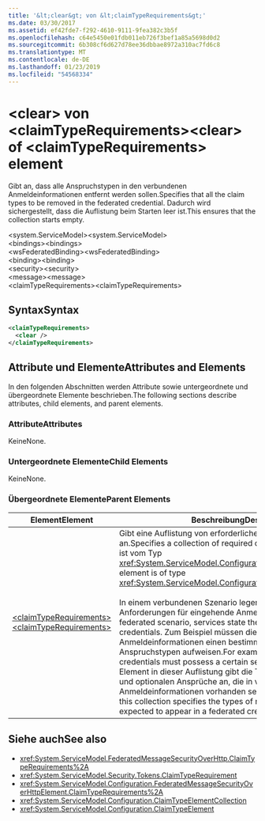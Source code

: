 ```yaml
---
title: '&lt;clear&gt; von &lt;claimTypeRequirements&gt;'
ms.date: 03/30/2017
ms.assetid: ef42fde7-f292-4610-9111-9fea382c3b5f
ms.openlocfilehash: c64e5450e01fdb011eb726f3bef1a85a5698d0d2
ms.sourcegitcommit: 6b308cf6d627d78ee36dbbae8972a310ac7fd6c8
ms.translationtype: MT
ms.contentlocale: de-DE
ms.lasthandoff: 01/23/2019
ms.locfileid: "54568334"
---
```

# <a name="ltcleargt-of-ltclaimtyperequirementsgt-element"></a><span data-ttu-id="28252-102">&lt;clear&gt; von &lt;claimTypeRequirements&gt;</span><span class="sxs-lookup"><span data-stu-id="28252-102">&lt;clear&gt; of &lt;claimTypeRequirements&gt; element</span></span>
<span data-ttu-id="28252-103">Gibt an, dass alle Anspruchstypen in den verbundenen Anmeldeinformationen entfernt werden sollen.</span><span class="sxs-lookup"><span data-stu-id="28252-103">Specifies that all the claim types to be removed in the federated credential.</span></span> <span data-ttu-id="28252-104">Dadurch wird sichergestellt, dass die Auflistung beim Starten leer ist.</span><span class="sxs-lookup"><span data-stu-id="28252-104">This ensures that the collection starts empty.</span></span>  
  
 <span data-ttu-id="28252-105">\<system.ServiceModel></span><span class="sxs-lookup"><span data-stu-id="28252-105">\<system.ServiceModel></span></span>  
<span data-ttu-id="28252-106">\<bindings></span><span class="sxs-lookup"><span data-stu-id="28252-106">\<bindings></span></span>  
<span data-ttu-id="28252-107">\<wsFederatedBinding></span><span class="sxs-lookup"><span data-stu-id="28252-107">\<wsFederatedBinding></span></span>  
<span data-ttu-id="28252-108">\<binding></span><span class="sxs-lookup"><span data-stu-id="28252-108">\<binding></span></span>  
<span data-ttu-id="28252-109">\<security></span><span class="sxs-lookup"><span data-stu-id="28252-109">\<security></span></span>  
<span data-ttu-id="28252-110">\<message></span><span class="sxs-lookup"><span data-stu-id="28252-110">\<message></span></span>  
<span data-ttu-id="28252-111">\<claimTypeRequirements></span><span class="sxs-lookup"><span data-stu-id="28252-111">\<claimTypeRequirements></span></span>  
  
## <a name="syntax"></a><span data-ttu-id="28252-112">Syntax</span><span class="sxs-lookup"><span data-stu-id="28252-112">Syntax</span></span>  
  
```xml  
<claimTypeRequirements>
  <clear />
</claimTypeRequirements>
```  
  
## <a name="attributes-and-elements"></a><span data-ttu-id="28252-113">Attribute und Elemente</span><span class="sxs-lookup"><span data-stu-id="28252-113">Attributes and Elements</span></span>  
 <span data-ttu-id="28252-114">In den folgenden Abschnitten werden Attribute sowie untergeordnete und übergeordnete Elemente beschrieben.</span><span class="sxs-lookup"><span data-stu-id="28252-114">The following sections describe attributes, child elements, and parent elements.</span></span>  
  
### <a name="attributes"></a><span data-ttu-id="28252-115">Attribute</span><span class="sxs-lookup"><span data-stu-id="28252-115">Attributes</span></span>  
 <span data-ttu-id="28252-116">Keine</span><span class="sxs-lookup"><span data-stu-id="28252-116">None.</span></span>  
  
### <a name="child-elements"></a><span data-ttu-id="28252-117">Untergeordnete Elemente</span><span class="sxs-lookup"><span data-stu-id="28252-117">Child Elements</span></span>  
 <span data-ttu-id="28252-118">Keine</span><span class="sxs-lookup"><span data-stu-id="28252-118">None.</span></span>  
  
### <a name="parent-elements"></a><span data-ttu-id="28252-119">Übergeordnete Elemente</span><span class="sxs-lookup"><span data-stu-id="28252-119">Parent Elements</span></span>  
  
|<span data-ttu-id="28252-120">Element</span><span class="sxs-lookup"><span data-stu-id="28252-120">Element</span></span>|<span data-ttu-id="28252-121">Beschreibung</span><span class="sxs-lookup"><span data-stu-id="28252-121">Description</span></span>|  
|-------------|-----------------|  
|[<span data-ttu-id="28252-122">\<claimTypeRequirements></span><span class="sxs-lookup"><span data-stu-id="28252-122">\<claimTypeRequirements></span></span>](../../../../../docs/framework/configure-apps/file-schema/wcf/claimtyperequirements-for-message.md)|<span data-ttu-id="28252-123">Gibt eine Auflistung von erforderlichen Anspruchstypen an.</span><span class="sxs-lookup"><span data-stu-id="28252-123">Specifies a collection of required claim types.</span></span> <span data-ttu-id="28252-124">Jedes Element ist vom Typ <xref:System.ServiceModel.Configuration.ClaimTypeElement>.</span><span class="sxs-lookup"><span data-stu-id="28252-124">Each element is of type <xref:System.ServiceModel.Configuration.ClaimTypeElement>.</span></span><br /><br /> <span data-ttu-id="28252-125">In einem verbundenen Szenario legen Dienste die Anforderungen für eingehende Anmeldeinformationen fest.</span><span class="sxs-lookup"><span data-stu-id="28252-125">In a federated scenario, services state the requirements on incoming credentials.</span></span> <span data-ttu-id="28252-126">Zum Beispiel müssen die eingehenden Anmeldeinformationen einen bestimmten Satz an Anspruchstypen aufweisen.</span><span class="sxs-lookup"><span data-stu-id="28252-126">For example, the incoming credentials must possess a certain set of claim types.</span></span> <span data-ttu-id="28252-127">Jedes Element in dieser Auflistung gibt die Typen der erforderlichen und optionalen Ansprüche an, die in verbundenen Anmeldeinformationen vorhanden sein sollen.</span><span class="sxs-lookup"><span data-stu-id="28252-127">Each element in this collection specifies the types of required and optional claims expected to appear in a federated credential.</span></span>|  
  
## <a name="see-also"></a><span data-ttu-id="28252-128">Siehe auch</span><span class="sxs-lookup"><span data-stu-id="28252-128">See also</span></span>
- <xref:System.ServiceModel.FederatedMessageSecurityOverHttp.ClaimTypeRequirements%2A>
- <xref:System.ServiceModel.Security.Tokens.ClaimTypeRequirement>
- <xref:System.ServiceModel.Configuration.FederatedMessageSecurityOverHttpElement.ClaimTypeRequirements%2A>
- <xref:System.ServiceModel.Configuration.ClaimTypeElementCollection>
- <xref:System.ServiceModel.Configuration.ClaimTypeElement>
